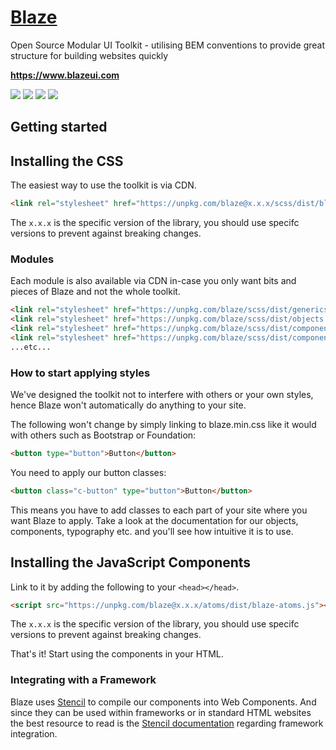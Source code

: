 # <a href="https://www.blazeui.com">Blaze</a>

Open Source Modular UI Toolkit - utilising BEM conventions to provide great structure for building websites quickly

**https://www.blazeui.com**

<a href="https://www.npmjs.com/package/blaze"><img src="https://img.shields.io/npm/v/blaze.svg?style=for-the-badge"></a>
<a href="https://www.npmjs.com/package/blaze"><img src="https://img.shields.io/npm/dm/blaze.svg?style=for-the-badge"></a>
<a href="https://github.com/BlazeUI/blaze/blob/master/LICENSE"><img src="https://img.shields.io/badge/licence-MIT-000000.svg?style=for-the-badge"></a>
<a href="https://twitter.com/blaze_ui"><img src="https://img.shields.io/twitter/follow/blaze_ui.svg?style=for-the-badge"></a>

## Getting started

## Installing the CSS
The easiest way to use the toolkit is via CDN.

```html
<link rel="stylesheet" href="https://unpkg.com/blaze@x.x.x/scss/dist/blaze.min.css">
```

The `x.x.x` is the specific version of the library, you should use specifc versions to prevent against breaking changes.

### Modules
Each module is also available via CDN in-case you only want bits and pieces of Blaze and not the whole toolkit.

```html
<link rel="stylesheet" href="https://unpkg.com/blaze/scss/dist/generics.global.min.css">
<link rel="stylesheet" href="https://unpkg.com/blaze/scss/dist/objects.grid.min.css">
<link rel="stylesheet" href="https://unpkg.com/blaze/scss/dist/components.typography.min.css">
<link rel="stylesheet" href="https://unpkg.com/blaze/scss/dist/components.buttons.min.css">
...etc...
```

### How to start applying styles
We've designed the toolkit not to interfere with others or your own styles, hence Blaze won't automatically do anything to your site.

The following won't change by simply linking to blaze.min.css like it would with others such as Bootstrap or Foundation:

```html
<button type="button">Button</button>
```

You need to apply our button classes:

```html
<button class="c-button" type="button">Button</button>
```

This means you have to add classes to each part of your site where you want Blaze to apply. Take a look at the documentation for our objects, components, typography etc. and you'll see how intuitive it is to use.

## Installing the JavaScript Components
Link to it by adding the following to your `<head></head>`.

```html
<script src="https://unpkg.com/blaze@x.x.x/atoms/dist/blaze-atoms.js"></script>
```

The `x.x.x` is the specific version of the library, you should use specifc versions to prevent against breaking changes.

That's it! Start using the components in your HTML.

### Integrating with a Framework
Blaze uses [Stencil](http://stenciljs.com/) to compile our components into Web Components. And since they can be used within frameworks or in standard HTML websites the best resource to read is the [Stencil documentation](https://stenciljs.com/docs/framework-integration) regarding framework integration.
